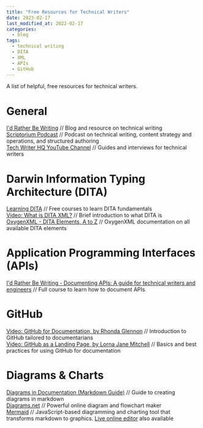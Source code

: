 ```yaml
---
title: "Free Resources for Technical Writers"
date: 2023-02-17
last_modified_at: 2022-02-17
categories:
  - blog
tags:
  - technical writing
  - DITA
  - XML
  - APIs
  - GitHub
---
```


A list of helpful, free resources for technical writers.

# General
[I'd Rather Be Writing](https://idratherbewriting.com) // Blog and resource on technical writing  
[Scriptorium Podcast](https://www.scriptorium.com/category/podcast/) // Podcast on technical writing, content strategy and operations, and structured authoring  
[Tech Writer HQ YouTube Channel](https://www.youtube.com/@technicalcommunication) // Guides and interviews for technical writers  

# Darwin Information Typing Architecture (DITA)
[Learning DITA](https://learningdita.com) // Free courses to learn DITA fundamentals  
[Video: What is DITA XML?](https://youtu.be/Y9SzB5KceIQ) // Brief introduction to what DITA is  
[OxygenXML - DITA Elements, A to Z](https://www.oxygenxml.com/dita/1.3/specs/langRef/quick-reference/all-elements-a-to-z.html) // OxygenXML documentation on all available DITA elements  

# Application Programming Interfaces (APIs)
[I'd Rather Be Writing - Documenting APIs: A guide for technical writers and engineers](https://idratherbewriting.com/learnapidoc/) // Full course to learn how to document APIs  

# GitHub
[Video: GitHub for Documentation, by Rhonda Glennon](https://youtu.be/812E14gFgb4) // Introduction to GitHub tailored to documentarians  
[Video: GitHub as a Landing Page, by Lorna Jane Mitchell](https://youtu.be/fXMN4X9B8Rg) // Basics and best practices for using GitHub for documentation  

# Diagrams & Charts
[Diagrams in Documentation (Markdown Guide)](https://medium.com/technical-writing-is-easy/diagrams-in-documentation-markdown-guide-4e78419e8d2f) // Guide to creating diagrams in markdown  
[Diagrams.net](https://app.diagrams.net) // Powerful online diagram and flowchart maker  
[Mermaid](https://mermaid.js.org) // JavaScript-based diagramming and charting tool that transforms markdown to graphics. [Live online editor](https://mermaid.live/edit) also available  
